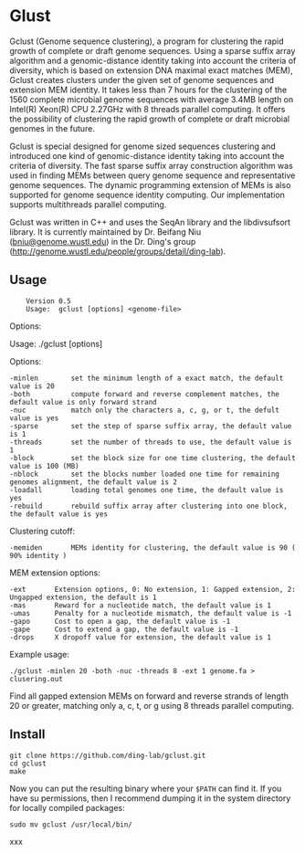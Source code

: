 Glust
===========
Gclust (Genome sequence clustering), a program for clustering the rapid growth of complete or draft genome sequences. Using a sparse suffix array algorithm and a genomic-distance identity taking into account the criteria of diversity, which is based on extension DNA maximal exact matches (MEM), Gclust creates clusters under the given set of genome sequences and extension MEM identity. It takes less than 7 hours for the clustering of the 1560 complete microbial genome sequences with average 3.4MB length on Intel(R) Xeon(R) CPU 2.27GHz with 8 threads parallel computing. It offers the possibility of clustering the rapid growth of complete or draft microbial genomes in the future.

Gclust is special designed for genome sized sequences clustering and introduced one kind of genomic-distance identity taking into account the criteria of diversity. The fast sparse suffix array construction algorithm was used in finding MEMs between query genome sequence and representative genome sequences. The dynamic programming extension of MEMs is also supported for genome sequence identity computing. Our implementation supports multithreads parallel computing.

Gclust was written in C++ and uses the SeqAn library and the libdivsufsort library. It is currently maintained by Dr. Beifang Niu (bniu@genome.wustl.edu) in the Dr. Ding's group (http://genome.wustl.edu/people/groups/detail/ding-lab).

Usage
-----

        Version 0.5
        Usage:  gclust [options] <genome-file>

Options:

Usage: ./gclust [options] <genomes-file>

Options:

    -minlen        set the minimum length of a exact match, the default value is 20
    -both          compute forward and reverse complement matches, the default value is only forward strand
    -nuc           match only the characters a, c, g, or t, the defult value is yes
    -sparse        set the step of sparse suffix array, the default value is 1
    -threads       set the number of threads to use, the default value is 1
    -block         set the block size for one time clustering, the default value is 100 (MB)
    -nblock        set the blocks number loaded one time for remaining genomes alignment, the default value is 2
    -loadall       loading total genomes one time, the default value is yes
    -rebuild       rebuild suffix array after clustering into one block, the default value is yes

Clustering cutoff:

    -memiden       MEMs identity for clustering, the default value is 90 ( 90% identity )

MEM extension options:

    -ext       Extension options, 0: No extension, 1: Gapped extension, 2: Ungapped extension, the default is 1
    -mas       Reward for a nucleotide match, the default value is 1
    -umas      Penalty for a nucleotide mismatch, the default value is -1
    -gapo      Cost to open a gap, the default value is -1
    -gape      Cost to extend a gap, the default value is -1
    -drops     X dropoff value for extension, the default value is 1

Example usage:

    ./gclust -minlen 20 -both -nuc -threads 8 -ext 1 genome.fa > clusering.out

Find all gapped extension MEMs on forward and reverse strands of length 20 or greater, matching only a, c, t, or g using 8 threads parallel computing.


Install
-------
    git clone https://github.com/ding-lab/gclust.git
    cd gclust
    make

Now you can put the resulting binary where your `$PATH` can find it. If you have su permissions, then
I recommend dumping it in the system directory for locally compiled packages:

    sudo mv gclust /usr/local/bin/

xxx
